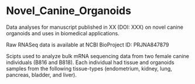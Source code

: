# Novel_Canine_Organoids
Data analyses for manuscript published in XX (DOI: XXX) on novel canine organoids and uses in biomedical applications.

Raw RNASeq data is available at NCBI BioProject ID: PRJNA847879

Scipts used to analyze bulk mRNA sequencing data from two female canine individuals (B816 and B818). Each individual had tissue and organoids samples from the following tissue-types (endometrium, kidney, lung, pancreas, bladder, and liver).

